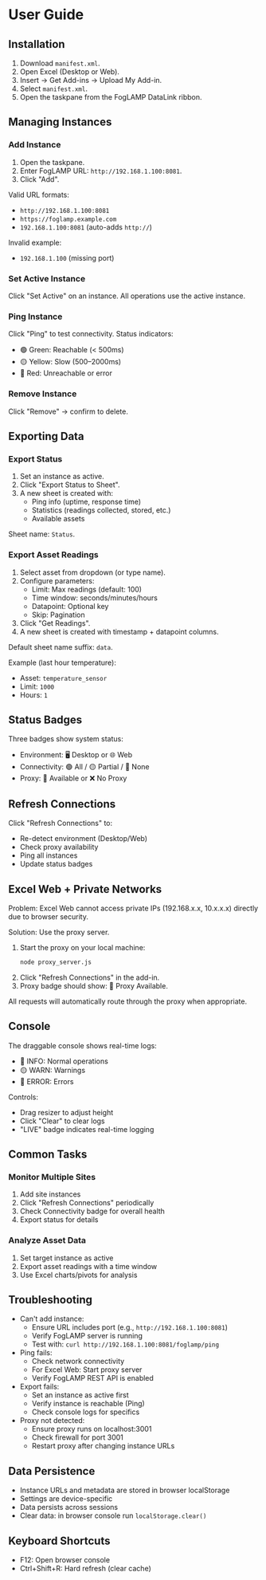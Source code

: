 # User Guide

## Installation

1. Download `manifest.xml`.
2. Open Excel (Desktop or Web).
3. Insert → Get Add-ins → Upload My Add-in.
4. Select `manifest.xml`.
5. Open the taskpane from the FogLAMP DataLink ribbon.

## Managing Instances

### Add Instance

1. Open the taskpane.
2. Enter FogLAMP URL: `http://192.168.1.100:8081`.
3. Click "Add".

Valid URL formats:
- `http://192.168.1.100:8081`
- `https://foglamp.example.com`
- `192.168.1.100:8081` (auto-adds `http://`)

Invalid example:
- `192.168.1.100` (missing port)

### Set Active Instance

Click "Set Active" on an instance. All operations use the active instance.

### Ping Instance

Click "Ping" to test connectivity. Status indicators:
- 🟢 Green: Reachable (< 500ms)
- 🟡 Yellow: Slow (500–2000ms)
- 🔴 Red: Unreachable or error

### Remove Instance

Click "Remove" → confirm to delete.

## Exporting Data

### Export Status

1. Set an instance as active.
2. Click "Export Status to Sheet".
3. A new sheet is created with:
   - Ping info (uptime, response time)
   - Statistics (readings collected, stored, etc.)
   - Available assets

Sheet name: `Status`.

### Export Asset Readings

1. Select asset from dropdown (or type name).
2. Configure parameters:
   - Limit: Max readings (default: 100)
   - Time window: seconds/minutes/hours
   - Datapoint: Optional key
   - Skip: Pagination
3. Click "Get Readings".
4. A new sheet is created with timestamp + datapoint columns.

Default sheet name suffix: `data`.

Example (last hour temperature):
- Asset: `temperature_sensor`
- Limit: `1000`
- Hours: `1`

## Status Badges

Three badges show system status:
- Environment: 🖥️ Desktop or 🌐 Web
- Connectivity: 🟢 All / 🟡 Partial / 🔴 None
- Proxy: 🔗 Available or ❌ No Proxy

## Refresh Connections

Click "Refresh Connections" to:
- Re-detect environment (Desktop/Web)
- Check proxy availability
- Ping all instances
- Update status badges

## Excel Web + Private Networks

Problem: Excel Web cannot access private IPs (192.168.x.x, 10.x.x.x) directly due to browser security.

Solution: Use the proxy server.

1. Start the proxy on your local machine:
   ```bash
   node proxy_server.js
   ```
2. Click "Refresh Connections" in the add-in.
3. Proxy badge should show: 🔗 Proxy Available.

All requests will automatically route through the proxy when appropriate.

## Console

The draggable console shows real-time logs:
- 🔵 INFO: Normal operations
- 🟡 WARN: Warnings
- 🔴 ERROR: Errors

Controls:
- Drag resizer to adjust height
- Click "Clear" to clear logs
- "LIVE" badge indicates real-time logging

## Common Tasks

### Monitor Multiple Sites
1. Add site instances
2. Click "Refresh Connections" periodically
3. Check Connectivity badge for overall health
4. Export status for details

### Analyze Asset Data
1. Set target instance as active
2. Export asset readings with a time window
3. Use Excel charts/pivots for analysis

## Troubleshooting

- Can't add instance:
  - Ensure URL includes port (e.g., `http://192.168.1.100:8081`)
  - Verify FogLAMP server is running
  - Test with: `curl http://192.168.1.100:8081/foglamp/ping`
- Ping fails:
  - Check network connectivity
  - For Excel Web: Start proxy server
  - Verify FogLAMP REST API is enabled
- Export fails:
  - Set an instance as active first
  - Verify instance is reachable (Ping)
  - Check console logs for specifics
- Proxy not detected:
  - Ensure proxy runs on localhost:3001
  - Check firewall for port 3001
  - Restart proxy after changing instance URLs

## Data Persistence

- Instance URLs and metadata are stored in browser localStorage
- Settings are device-specific
- Data persists across sessions
- Clear data: in browser console run `localStorage.clear()`

## Keyboard Shortcuts

- F12: Open browser console
- Ctrl+Shift+R: Hard refresh (clear cache)

